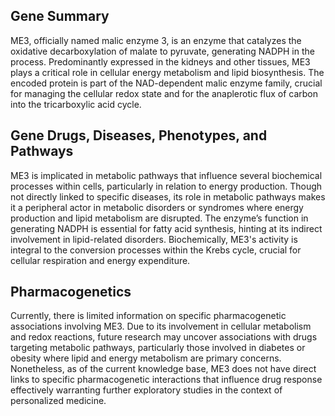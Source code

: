 ## Gene Summary
ME3, officially named malic enzyme 3, is an enzyme that catalyzes the oxidative decarboxylation of malate to pyruvate, generating NADPH in the process. Predominantly expressed in the kidneys and other tissues, ME3 plays a critical role in cellular energy metabolism and lipid biosynthesis. The encoded protein is part of the NAD-dependent malic enzyme family, crucial for managing the cellular redox state and for the anaplerotic flux of carbon into the tricarboxylic acid cycle.

## Gene Drugs, Diseases, Phenotypes, and Pathways
ME3 is implicated in metabolic pathways that influence several biochemical processes within cells, particularly in relation to energy production. Though not directly linked to specific diseases, its role in metabolic pathways makes it a peripheral actor in metabolic disorders or syndromes where energy production and lipid metabolism are disrupted. The enzyme’s function in generating NADPH is essential for fatty acid synthesis, hinting at its indirect involvement in lipid-related disorders. Biochemically, ME3's activity is integral to the conversion processes within the Krebs cycle, crucial for cellular respiration and energy expenditure.

## Pharmacogenetics
Currently, there is limited information on specific pharmacogenetic associations involving ME3. Due to its involvement in cellular metabolism and redox reactions, future research may uncover associations with drugs targeting metabolic pathways, particularly those involved in diabetes or obesity where lipid and energy metabolism are primary concerns. Nonetheless, as of the current knowledge base, ME3 does not have direct links to specific pharmacogenetic interactions that influence drug response effectively warranting further exploratory studies in the context of personalized medicine.